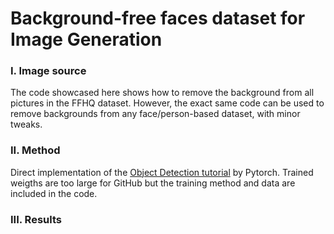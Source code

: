 # Background-free faces dataset for Image Generation

### I. Image source 

The code showcased here shows how to remove the background from all pictures in the FFHQ dataset.
However, the exact same code can be used to remove backgrounds from any face/person-based dataset, with minor tweaks.

### II. Method

Direct implementation of the [Object Detection tutorial](https://pytorch.org/tutorials/intermediate/torchvision_tutorial.html) by Pytorch.
Trained weigths are too large for GitHub but the training method and data are included in the code.

### III. Results

